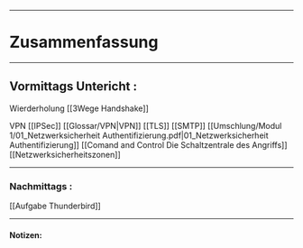 

___

# Zusammenfassung








----

## Vormittags Untericht : 


Wierderholung [[3Wege Handshake]] 

VPN  [[IPSec]]     [[Glossar/VPN|VPN]] [[TLS]]  [[SMTP]] [[Umschlung/Modul 1/01_Netzwerksicherheit Authentifizierung.pdf|01_Netzwerksicherheit Authentifizierung]] [[Comand and Control  Die Schaltzentrale des Angriffs]] [[Netzwerksicherheitszonen]]  





----

### Nachmittags :


[[Aufgabe Thunderbird]]




___

#### Notizen: 
